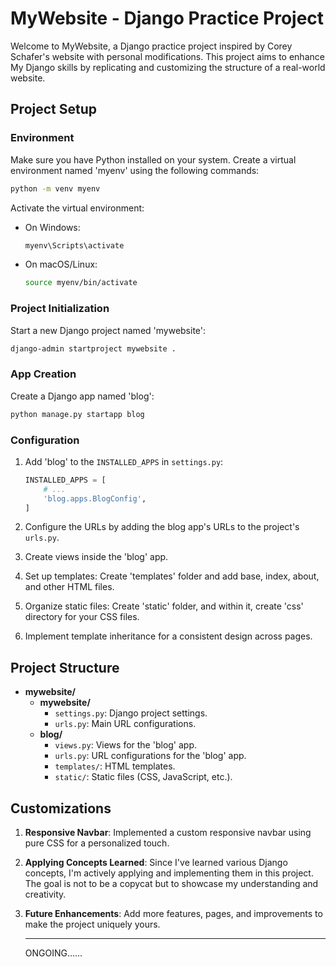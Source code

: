 # MyWebsite - Django Practice Project

Welcome to MyWebsite, a Django practice project inspired by Corey Schafer's website with personal modifications. This project aims to enhance My Django skills by replicating and customizing the structure of a real-world website.

## Project Setup

### Environment

Make sure you have Python installed on your system. Create a virtual environment named 'myenv' using the following commands:

```bash
python -m venv myenv
```

Activate the virtual environment:

- On Windows:

  ```bash
  myenv\Scripts\activate
  ```
- On macOS/Linux:

  ```bash
  source myenv/bin/activate
  ```

### Project Initialization

Start a new Django project named 'mywebsite':

```bash
django-admin startproject mywebsite .

```

### App Creation

Create a Django app named 'blog':

```bash
python manage.py startapp blog
```

### Configuration

1. Add 'blog' to the `INSTALLED_APPS` in `settings.py`:

   ```python
   INSTALLED_APPS = [
       # ...
       'blog.apps.BlogConfig',
   ]
   ```
2. Configure the URLs by adding the blog app's URLs to the project's `urls.py`.
3. Create views inside the 'blog' app.
4. Set up templates: Create 'templates' folder and add base, index, about, and other HTML files.
5. Organize static files: Create 'static' folder, and within it, create 'css' directory for your CSS files.
6. Implement template inheritance for a consistent design across pages.

## Project Structure

- **mywebsite/**
  - **mywebsite/**
    - `settings.py`: Django project settings.
    - `urls.py`: Main URL configurations.
  - **blog/**
    - `views.py`: Views for the 'blog' app.
    - `urls.py`: URL configurations for the 'blog' app.
    - `templates/`: HTML templates.
    - `static/`: Static files (CSS, JavaScript, etc.).

## Customizations

1. **Responsive Navbar**: Implemented a custom responsive navbar using pure CSS for a personalized touch.
2. **Applying Concepts Learned**: Since I've learned various Django concepts, I'm actively applying and implementing them in this project. The goal is not to be a copycat but to showcase my understanding and creativity.
3. **Future Enhancements**: Add more features, pages, and improvements to make the project uniquely yours.

   ****************************

    ONGOING......

